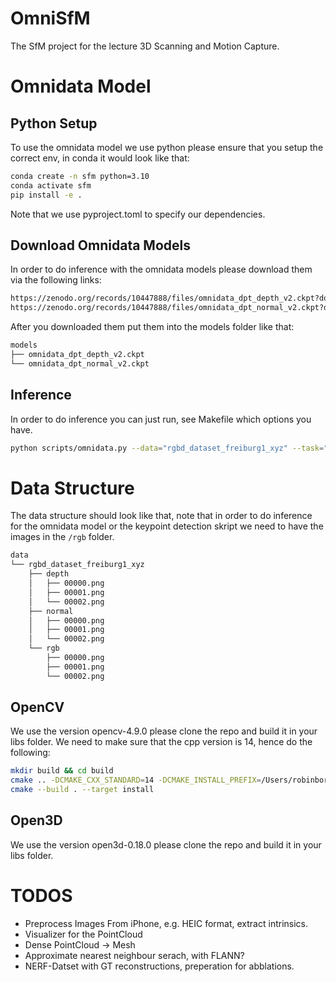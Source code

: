 # OmniSfM
The SfM project for the lecture 3D Scanning and Motion Capture.


# Omnidata Model

## Python Setup

To use the omnidata model we use python please ensure that you setup the correct env, in conda it would look like that:

```bash
conda create -n sfm python=3.10        
conda activate sfm
pip install -e .
```

Note that we use pyproject.toml to specify our dependencies.

## Download Omnidata Models

In order to do inference with the omnidata models please download them via the following links:

```bash
https://zenodo.org/records/10447888/files/omnidata_dpt_depth_v2.ckpt?download=1
https://zenodo.org/records/10447888/files/omnidata_dpt_normal_v2.ckpt?download=1
```

After you downloaded them put them into the models folder like that:

```bash
models
├── omnidata_dpt_depth_v2.ckpt
└── omnidata_dpt_normal_v2.ckpt
```

## Inference

In order to do inference you can just run, see Makefile which options you have.

```bash
python scripts/omnidata.py --data="rgbd_dataset_freiburg1_xyz" --task="depth"
```

# Data Structure
The data structure should look like that, note that in order to do inference for the omnidata model or the keypoint detection skript we need to have the images in the `/rgb` folder.

```bash
data
└── rgbd_dataset_freiburg1_xyz
    ├── depth
    │   ├── 00000.png
    │   ├── 00001.png
    │   └── 00002.png
    ├── normal
    │   ├── 00000.png
    │   ├── 00001.png
    │   └── 00002.png
    └── rgb
        ├── 00000.png
        ├── 00001.png
        └── 00002.png
```


## OpenCV

We use the version opencv-4.9.0 please clone the repo and build it in your libs folder.
We need to make sure that the cpp version is 14, hence do the following:


```bash
mkdir build && cd build 
cmake .. -DCMAKE_CXX_STANDARD=14 -DCMAKE_INSTALL_PREFIX=/Users/robinborth/Code/OmniSfM/libs/opencv
cmake --build . --target install
```

## Open3D

We use the version open3d-0.18.0 please clone the repo and build it in your libs folder.


# TODOS
- Preprocess Images From iPhone, e.g. HEIC format, extract intrinsics.
- Visualizer for the PointCloud 
- Dense PointCloud -> Mesh 
- Approximate nearest neighbour serach, with FLANN?
- NERF-Datset with GT reconstructions, preperation for abblations.

